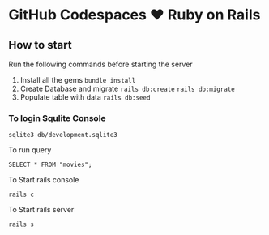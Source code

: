 # GitHub Codespaces ♥️ Ruby on Rails

## How to start

Run the following commands before starting the server

1. Install all the gems
``` bundle install ```
2. Create Database and migrate
``` rails db:create ``` 
``` rails db:migrate ```
3. Populate table with data
``` rails db:seed ```

### To login Squlite Console

``` sqlite3 db/development.sqlite3 ```

To run query

``` SELECT * FROM "movies"; ```

To Start rails console

``` rails c ```

To Start rails server

``` rails s ```
